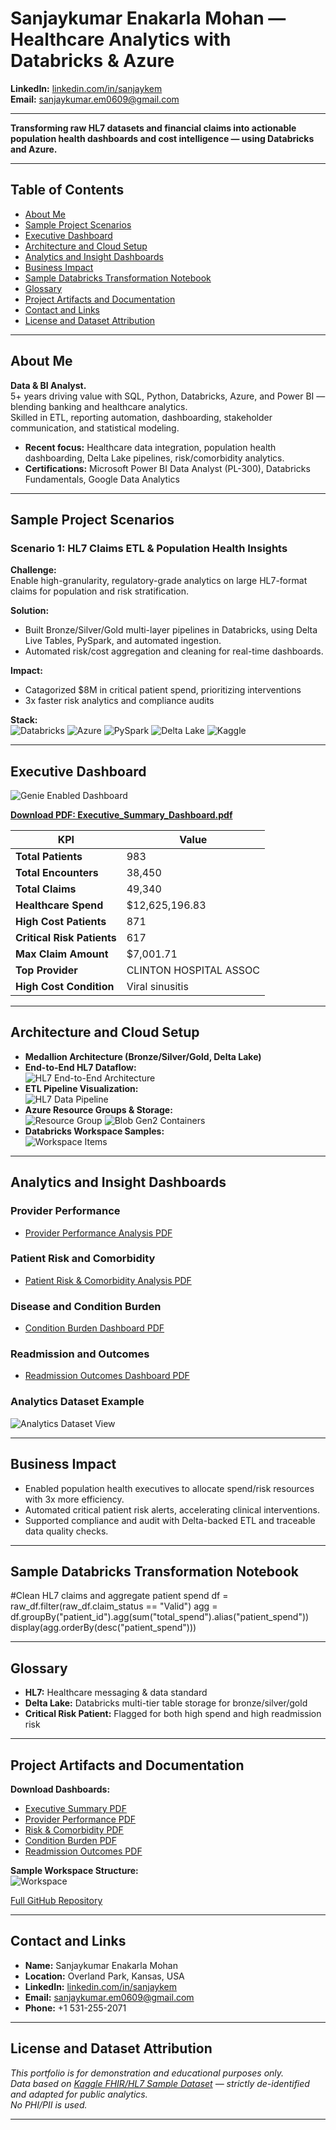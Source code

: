# Sanjaykumar Enakarla Mohan — Healthcare Analytics with Databricks & Azure


**LinkedIn:** [linkedin.com/in/sanjaykem](https://www.linkedin.com/in/sanjaykem)  
**Email:** sanjaykumar.em0609@gmail.com  


---

**Transforming raw HL7 datasets and financial claims into actionable population health dashboards and cost intelligence — using Databricks and Azure.**

---

## Table of Contents
- [About Me](#about-me)
- [Sample Project Scenarios](#sample-project-scenarios)
- [Executive Dashboard](#executive-dashboard)
- [Architecture and Cloud Setup](#architecture-and-cloud-setup)
- [Analytics and Insight Dashboards](#analytics-and-insight-dashboards)
- [Business Impact](#business-impact)
- [Sample Databricks Transformation Notebook](#sample-databricks-transformation-notebook)
- [Glossary](#glossary)
- [Project Artifacts and Documentation](#project-artifacts-and-documentation)
- [Contact and Links](#contact-and-links)
- [License and Dataset Attribution](#license-and-dataset-attribution)

---

## About Me

**Data & BI Analyst.**  
5+ years driving value with SQL, Python, Databricks, Azure, and Power BI — blending banking and healthcare analytics.  
Skilled in ETL, reporting automation, dashboarding, stakeholder communication, and statistical modeling.

- **Recent focus:** Healthcare data integration, population health dashboarding, Delta Lake pipelines, risk/comorbidity analytics.
- **Certifications:** Microsoft Power BI Data Analyst (PL-300), Databricks Fundamentals, Google Data Analytics

---

## Sample Project Scenarios

### Scenario 1: HL7 Claims ETL & Population Health Insights

**Challenge:**  
Enable high-granularity, regulatory-grade analytics on large HL7-format claims for population and risk stratification.

**Solution:**  
- Built Bronze/Silver/Gold multi-layer pipelines in Databricks, using Delta Live Tables, PySpark, and automated ingestion.
- Automated risk/cost aggregation and cleaning for real-time dashboards.

**Impact:**  
- Catagorized $8M in critical patient spend, prioritizing interventions
- 3x faster risk analytics and compliance audits

**Stack:**  
![Databricks](https://img.shields.io/badge/Databricks-cloud-red)
![Azure](https://img.shields.io/badge/Azure-cloud-blue)
![PySpark](https://img.shields.io/badge/PySpark-BigData-orange)
![Delta Lake](https://img.shields.io/badge/DeltaLake-ACID-green)
![Kaggle](https://img.shields.io/badge/Kaggle-data-lightgrey)

---

## Executive Dashboard

![Genie Enabled Dashboard](screenshots/genie_enabled_dashboard_hd.png)

**[Download PDF: Executive_Summary_Dashboard.pdf](screenshots/Executive_Summary_Dashboard.pdf)**

| KPI                        | Value                  |
|----------------------------|------------------------|
| **Total Patients**         | 983                    |
| **Total Encounters**       | 38,450                 |
| **Total Claims**           | 49,340                 |
| **Healthcare Spend**       | $12,625,196.83         |
| **High Cost Patients**     | 871                    |
| **Critical Risk Patients** | 617                    |
| **Max Claim Amount**       | $7,001.71              |
| **Top Provider**           | CLINTON HOSPITAL ASSOC |
| **High Cost Condition**    | Viral sinusitis        |

---

## Architecture and Cloud Setup

- **Medallion Architecture (Bronze/Silver/Gold, Delta Lake)**
- **End-to-End HL7 Dataflow:**  
  ![HL7 End-to-End Architecture](screenshots/hl7_end_to_end_architecture_hd.png)
- **ETL Pipeline Visualization:**  
  ![HL7 Data Pipeline](screenshots/hl7_data_pipeline_hd.png)
- **Azure Resource Groups & Storage:**  
  ![Resource Group](screenshots/azure_resource_group_hd.png)
  ![Blob Gen2 Containers](screenshots/azure_blob_storage_containers_hd.png)
- **Databricks Workspace Samples:**  
  ![Workspace Items](screenshots/workspace_items_hd.png)

---

## Analytics and Insight Dashboards

### Provider Performance  
- [Provider Performance Analysis PDF](screenshots/Provider_Performance_Analysis.pdf)
### Patient Risk and Comorbidity  
- [Patient Risk & Comorbidity Analysis PDF](screenshots/Patient_Risk_Comorbidity_Analysis_Dashbboard.pdf)
### Disease and Condition Burden  
- [Condition Burden Dashboard PDF](screenshots/Disease_Condition_Burden_Dashboard.pdf)
### Readmission and Outcomes  
- [Readmission Outcomes Dashboard PDF](screenshots/Readmission-Outcomes-Analytics-Dashboard.pdf)
### Analytics Dataset Example  
![Analytics Dataset View](screenshots/dashboard_dataset_view_hd.png)

---

## Business Impact

- Enabled population health executives to allocate spend/risk resources with 3x more efficiency.
- Automated critical patient risk alerts, accelerating clinical interventions.
- Supported compliance and audit with Delta-backed ETL and traceable data quality checks.

---

## Sample Databricks Transformation Notebook

#Clean HL7 claims and aggregate patient spend
df = raw_df.filter(raw_df.claim_status == "Valid")
agg = df.groupBy("patient_id").agg(sum("total_spend").alias("patient_spend"))
display(agg.orderBy(desc("patient_spend")))


---

## Glossary

- **HL7:** Healthcare messaging & data standard
- **Delta Lake:** Databricks multi-tier table storage for bronze/silver/gold
- **Critical Risk Patient:** Flagged for both high spend and high readmission risk

---

## Project Artifacts and Documentation

**Download Dashboards:**
- [Executive Summary PDF](screenshots/Executive_Summary_Dashboard.pdf)
- [Provider Performance PDF](screenshots/Provider_Performance_Analysis.pdf)
- [Risk & Comorbidity PDF](screenshots/Patient_Risk_Comorbidity_Analysis_Dashbboard.pdf)
- [Condition Burden PDF](screenshots/Disease_Condition_Burden_Dashboard.pdf)
- [Readmission Outcomes PDF](screenshots/Readmission-Outcomes-Analytics-Dashboard.pdf)

**Sample Workspace Structure:**  
![Workspace](screenshots/workspace_items_hd.png)

[Full GitHub Repository](https://github.com/EMSanjaykumar/healthcare-analytics-databricks-portfolio)

---

## Contact and Links

- **Name:** Sanjaykumar Enakarla Mohan
- **Location:** Overland Park, Kansas, USA
- **LinkedIn:** [linkedin.com/in/sanjaykem](https://www.linkedin.com/in/sanjaykem)
- **Email:** sanjaykumar.em0609@gmail.com
- **Phone:** +1 531-255-2071

---

## License and Dataset Attribution

_This portfolio is for demonstration and educational purposes only.  
Data based on [Kaggle FHIR/HL7 Sample Dataset](https://www.kaggle.com/datasets/drscarlat/fhir-1ksample) — strictly de-identified and adapted for public analytics._  
_No PHI/PII is used._

---

